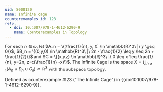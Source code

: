 ```yaml
---
uid: S000120
name: Infinite cage
counterexamples_id: 123
refs:
  - doi: 10.1007/978-1-4612-6290-9
    name: Counterexamples in Topology
---
```

For each $n \in \omega$, let $A_n = \{(\frac{1}{n}, y, 0) \in \mathbb{R}^3\ |\ y \geq 0\}$, $B_n = \{(0,y,0) \in \mathbb{R}^3\ |\ 2n - \frac{1}{2} \leq y \leq 2n + \frac{1}{2}\}$ and $C = \{(x,y,z) \in \mathbb{R}^3\ |\ 0 \leq x \leq \frac{1}{n}, y=2n, z=x(\frac{1}{n} -x)\}$. The Infinite Cage is the space $X = \bigcup_{n \geq 1} (A_n \cup B_n \cup C_n) \subset \mathbb{R}^3$ with the subspace topology.

Defined as counterexample #123 ("The Infinite Cage")
in {{doi:10.1007/978-1-4612-6290-9}}.
